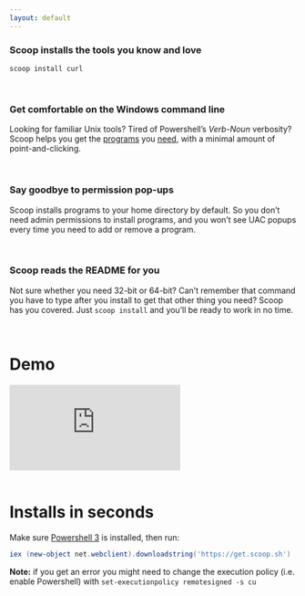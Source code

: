 ```yaml
---
layout: default
---
```


### Scoop installs the tools you know and love

```shell
scoop install curl
```

<br>

### Get comfortable on the Windows command line

Looking for familiar Unix tools? Tired of Powershell&rsquo;s *Verb-Noun* verbosity? Scoop helps you get the [programs](https://github.com/lukesampson/scoop/tree/master/bucket) you [need](https://github.com/lukesampson/scoop-extras), with a minimal amount of point-and-clicking.

<br>

### Say goodbye to permission pop-ups

Scoop installs programs to your home directory by default. So you don&rsquo;t need admin permissions to install programs, and you won&rsquo;t see UAC popups every time you need to add or remove a program.

<br>

### Scoop reads the README for you

Not sure whether you need 32-bit or 64-bit? Can&rsquo;t remember that command you have to type after you install to get that other thing you need? Scoop has you covered. Just `scoop install` and you&rsquo;ll be ready to work in no time.

<br>

# Demo

<div class='videoWrapper'>
<iframe src='http://www.youtube.com/embed/a85QLUJ0Wbs?rel=0' frameborder='0' allowfullscreen>
</iframe>
</div>

<br>

# Installs in seconds

Make sure [Powershell 3](http://www.microsoft.com/en-us/download/details.aspx?id=34595)
is installed, then run:

```powershell
iex (new-object net.webclient).downloadstring('https://get.scoop.sh')
```

**Note:** if you get an error you might need to change the execution policy
(i.e. enable Powershell) with `set-executionpolicy remotesigned -s cu`
